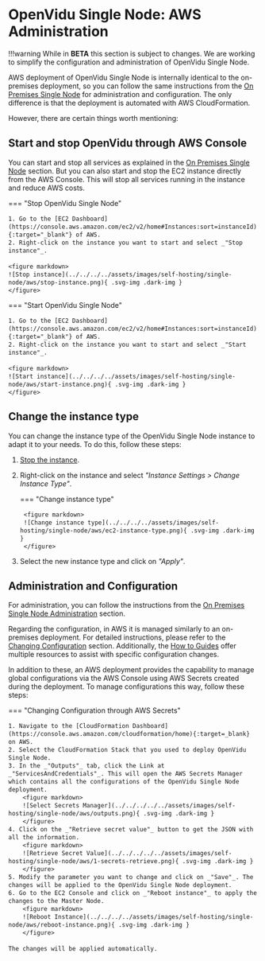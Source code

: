 # OpenVidu Single Node: AWS Administration

!!!warning
    While in **BETA** this section is subject to changes. We are working to simplify the configuration and administration of OpenVidu Single Node.

AWS deployment of OpenVidu Single Node is internally identical to the on-premises deployment, so you can follow the same instructions from the [On Premises Single Node](../on-premises/admin.md) for administration and configuration. The only difference is that the deployment is automated with AWS CloudFormation.

However, there are certain things worth mentioning:

## Start and stop OpenVidu through AWS Console

You can start and stop all services as explained in the [On Premises Single Node](../on-premises/admin.md#starting-stopping-and-restarting-openvidu) section. But you can also start and stop the EC2 instance directly from the AWS Console. This will stop all services running in the instance and reduce AWS costs.

=== "Stop OpenVidu Single Node"

    1. Go to the [EC2 Dashboard](https://console.aws.amazon.com/ec2/v2/home#Instances:sort=instanceId){:target="_blank"} of AWS.
    2. Right-click on the instance you want to start and select _"Stop instance"_.

    <figure markdown>
    ![Stop instance](../../../../assets/images/self-hosting/single-node/aws/stop-instance.png){ .svg-img .dark-img }
    </figure>

=== "Start OpenVidu Single Node"

    1. Go to the [EC2 Dashboard](https://console.aws.amazon.com/ec2/v2/home#Instances:sort=instanceId){:target="_blank"} of AWS.
    2. Right-click on the instance you want to start and select _"Start instance"_.

    <figure markdown>
    ![Start instance](../../../../assets/images/self-hosting/single-node/aws/start-instance.png){ .svg-img .dark-img }
    </figure>

## Change the instance type

You can change the instance type of the OpenVidu Single Node instance to adapt it to your needs. To do this, follow these steps:

1. [Stop the instance](#start-and-stop-openvidu-through-aws-console).
2. Right-click on the instance and select _"Instance Settings > Change Instance Type"_.

    === "Change instance type"

        <figure markdown>
        ![Change instance type](../../../../assets/images/self-hosting/single-node/aws/ec2-instance-type.png){ .svg-img .dark-img }
        </figure>

3. Select the new instance type and click on _"Apply"_.

## Administration and Configuration

For administration, you can follow the instructions from the [On Premises Single Node Administration](../on-premises/admin.md) section.

Regarding the configuration, in AWS it is managed similarly to an on-premises deployment. For detailed instructions, please refer to the [Changing Configuration](../../../self-hosting/configuration/changing-config.md) section. Additionally, the [How to Guides](../../../self-hosting/how-to-guides/index.md) offer multiple resources to assist with specific configuration changes.

In addition to these, an AWS deployment provides the capability to manage global configurations via the AWS Console using AWS Secrets created during the deployment. To manage configurations this way, follow these steps:

=== "Changing Configuration through AWS Secrets"

    1. Navigate to the [CloudFormation Dashboard](https://console.aws.amazon.com/cloudformation/home){:target=_blank} on AWS.
    2. Select the CloudFormation Stack that you used to deploy OpenVidu Single Node.
    3. In the _"Outputs"_ tab, click the Link at _"ServicesAndCredentials"_. This will open the AWS Secrets Manager which contains all the configurations of the OpenVidu Single Node deployment.
        <figure markdown>
        ![Select Secrets Manager](../../../../../assets/images/self-hosting/single-node/aws/outputs.png){ .svg-img .dark-img }
        </figure>
    4. Click on the _"Retrieve secret value"_ button to get the JSON with all the information.
        <figure markdown>
        ![Retrieve Secret Value](../../../../../assets/images/self-hosting/single-node/aws/1-secrets-retrieve.png){ .svg-img .dark-img }
        </figure>
    5. Modify the parameter you want to change and click on _"Save"_. The changes will be applied to the OpenVidu Single Node deployment.
    6. Go to the EC2 Console and click on _"Reboot instance"_ to apply the changes to the Master Node.
        <figure markdown>
        ![Reboot Instance](../../../../assets/images/self-hosting/single-node/aws/reboot-instance.png){ .svg-img .dark-img }
        </figure>

    The changes will be applied automatically.
